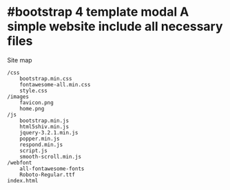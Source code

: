 #bootstrap 4 template modal
A simple website include all necessary files
=====================================================
Site map

    /css
        bootstrap.min.css
        fontawesome-all.min.css
        style.css
    /images
        favicon.png
        home.png
    /js
        bootstrap.min.js
        html5shiv.min.js
        jquery-3.2.1.min.js
        popper.min.js
        respond.min.js
        script.js
        smooth-scroll.min.js
    /webfont
        all-fontawesome-fonts
        Roboto-Regular.ttf
    index.html

